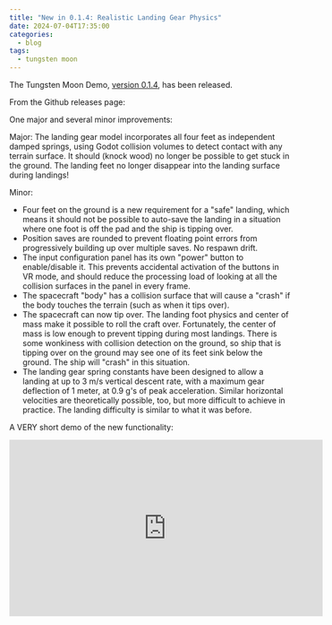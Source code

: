 ```yaml
---
title: "New in 0.1.4: Realistic Landing Gear Physics"
date: 2024-07-04T17:35:00
categories:
  - blog
tags:
  - tungsten moon
---
```

The Tungsten Moon Demo, [version 0.1.4](https://github.com/Eccentric-Anomalies/Tungsten-Moon-Demo-Releases/releases/tag/0.1.4), has been released. 

From the Github releases page:

One major and several minor improvements:

Major: The landing gear model incorporates all four feet as independent damped springs, using Godot collision volumes to detect contact with any terrain surface. It should (knock wood) no longer be possible to get stuck in the ground. The landing feet no longer disappear into the landing surface during landings!

Minor:

* Four feet on the ground is a new requirement for a "safe" landing, which means it should not be possible to auto-save the landing in a situation where one foot is off the pad and the ship is tipping over.
* Position saves are rounded to prevent floating point errors from progressively building up over multiple saves. No respawn drift.
* The input configuration panel has its own "power" button to enable/disable it. This prevents accidental activation of the buttons in VR mode, and should reduce the processing load of looking at all the collision surfaces in the panel in every frame.
* The spacecraft "body" has a collision surface that will cause a "crash" if the body touches the terrain (such as when it tips over).
* The spacecraft can now tip over. The landing foot physics and center of mass make it possible to roll the craft over. Fortunately, the center of mass is low enough to prevent tipping during most landings. There is some wonkiness with collision detection on the ground, so ship that is tipping over on the ground may see one of its feet sink below the ground. The ship will "crash" in this situation.
* The landing gear spring constants have been designed to allow a landing at up to 3 m/s vertical descent rate, with a maximum gear deflection of 1 meter, at 0.9 g's of peak acceleration. Similar horizontal velocities are theoretically possible, too, but more difficult to achieve in practice. The landing difficulty is similar to what it was before.

A VERY short demo of the new functionality:

<iframe width="560" height="315" src="https://www.youtube.com/embed/-g4qKziMxRc?si=JTBYSHQIGrC-VuRJ" title="YouTube video player" frameborder="0" allow="accelerometer; autoplay; clipboard-write; encrypted-media; gyroscope; picture-in-picture; web-share" referrerpolicy="strict-origin-when-cross-origin" allowfullscreen></iframe>